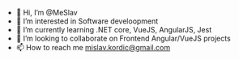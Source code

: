 - 👋 Hi, I’m @MeSlav
- 👀 I’m interested in Software develoopment
- 🌱 I’m currently learning .NET core, VueJS, AngularJS, Jest
- 💞️ I’m looking to collaborate on Frontend Angular/VueJS projects
- 📫 How to reach me mislav.kordic@gmail.com

<!---
MeSlav/MeSlav is a ✨ special ✨ repository because its `README.md` (this file) appears on your GitHub profile.
You can click the Preview link to take a look at your changes.
--->
